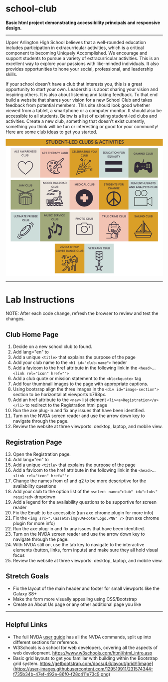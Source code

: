# school-club
**Basic html project demonstrating accessibility principals and responsive design.**
***
Upper Arlington High School believes that a well-rounded education includes participation in extracurricular activities, which is a critical component to becoming Uniquely Accomplished.  We encourage and support students to pursue a variety of extracurricular activities.  This is an excellent way to explore your passions with like-minded individuals.  It also provides opportunities to hone your social, professional, and leadership skills.
 
If your school doesn't have a club that interests you, this is a great opportunity to start your own.  Leadership is about sharing your vision and inspiring others.  It is also about listening and taking feedback.  To that end build a website that shares your vision for a new School Club and takes feedback from potential members.  This site should look good whether viewed from a tablet, a smartphone or a computer monitor.   It should also be accessible to all students.  Below is a list of existing student-led clubs and activities.  Create a new club, something that doesn't exist currently, something you think will be fun or interesting or good for your community!  Here are some [club ideas](https://getschooled.com/article/4082-35-unique-high-school-club-ideas-extracurricular-activities/) to get you started.

![Student Led Clubs!](./assets/img/student-led-clubs.png)

***
# Lab Instructions
NOTE: After each code change, refresh the browser to review and test the changes.

## Club Home Page
1. Decide on a new school club to found.
2. Add lang="en" to <html> 
3. Add a unique ```<title>``` that explains the purpose of the page
4. Add your club name to the ```<h1 id="club-name">``` header
5. Add a favicom to the href attribute in the following link in the ```<head>```... ```<link rel="icon" href="">```
6. Add a club quote or mission statement to the ```<blockquote>``` tag
7. Add four thumbnail images to the page with appropriate captions.
8. Using bootsrap align the three images in the ```<div id="image-section">``` section to be horizontal at viewports ≥768px.
9. Add an href attribute to the ```<nav>``` list element ```<li><a>Registration</a></li>``` to redirect to the Registration.html page
10. Run the axe plug-in and fix any issues that have been identified.
11. Turn on the NVDA screen reader and use the arrow down key to navigate through the page.
12. Review the website at three viewports: desktop, laptop, and mobile view.

## Registration Page
13. Open the Registration page.
2. Add lang="en" to <html>
3. Add a unique ```<title>``` that explains the purpose of the page
5. Add a favicom to the href attribute in the following link in the ```<head>```... ```<link rel="icon" href="">```
14. Change the names from q1 and q2 to be more descriptive for the availability questions
 6. Add your club to the option list of the ```<select name="club" id="clubs" required>``` dropdown
15. Add a legend for the availability questions to be supportive for screen reader 
16. Fix the <label>Email:</label> to be accessible (run axe chrome plugin for more info)
17. Fix the ```<img src=".\assets\img\UAFooterLogo.PNG" />``` (run axe chrome plugin for more info)
18. Run the axe plug-in and fix any issues that have been identified.
19. Turn on the NVDA screen reader and use the arrow down key to navigate through the page.
20. With NVDA still on, use the tab key to navigate to the interactive elements (button, links, form inputs) and make sure they all hold visual focus
21. Review the website at three viewports: desktop, laptop, and mobile view.

 ## Stretch Goals
 - Fix the layout of the main header and footer for small viewports like the Galaxy S8+
 - Make the form more visually appealing using CSS/Bootstrap
 - Create an About Us page or any other additional page you like
 
***

## Helpful Links
 - The full NVDA [user guide](https://www.nvaccess.org/files/nvda/documentation/userGuide.html#RunningNVDA) has all the NVDA commands, split up into different sections for reference. 
 - W3Schools is a school for web developers, covering all the aspects of web development. https://www.w3schools.com/html/html_intro.asp
 - Basic grid layouts to get you familiar with building within the Bootstrap grid system. https://getbootstrap.com/docs/4.6/layout/grid/![image](https://user-images.githubusercontent.com/129519911/231574344-f735b34b-47ef-492e-86f0-f28c411e73c9.png)

